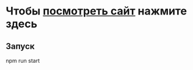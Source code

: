 # Чтобы <a href="https://ilyachever.github.io/only-app/"> посмотреть сайт</a> нажмите здесь

## Запуск
  npm run start
